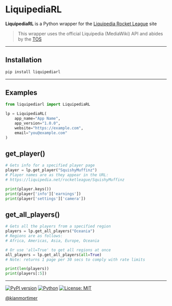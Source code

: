 # LiquipediaRL

**LiquipediaRL** is a Python wrapper for the [Liquipedia Rocket League](https://liquipedia.net/rocketleague) site

> This wrapper uses the official Liquipedia (MediaWiki) API and abides by the [TOS](https://liquipedia.net/api-terms-of-use)

---

## Installation

```cmd
pip install liquipediarl
```

---

## Examples

```python
from liquipediarl import LiquipediaRL

lp = LiquipediaRL(
    app_name="App Name",
    app_version="1.0.0",
    website="https://example.com",
    email="you@example.com"
)
```

## get_player()

```python
# Gets info for a specified player page
player = lp.get_player("SquishyMuffinz")
# Player names are as they appear in the URL:
# https://liquipedia.net/rocketleague/SquishyMuffinz

print(player.keys())
print(player['info']['earnings'])
print(player['settings']['camera'])
```
## get_all_players()

```python
# Gets all the players from a specified region
players = lp.get_all_players("Oceania")
# Regions are as follows:
# Africa, Americas, Asia, Europe, Oceania

# Or use 'all=True' to get all regions at once
all_players = lp.get_all_players(all=True)
# Note: returns 1 page per 30 secs to comply with rate limits

print(len(players))
print(players[:5])

```

---

[![PyPI version](https://img.shields.io/pypi/v/liquipediarl)](https://pypi.org/project/liquipediarl/)
[![Python](https://img.shields.io/pypi/pyversions/liquipediarl)](https://pypi.org/project/liquipediarl/)
[![License: MIT](https://img.shields.io/badge/License-MIT-yellow.svg)](https://opensource.org/licenses/MIT)

[@kianmortimer](https://github.com/kianmortimer)
